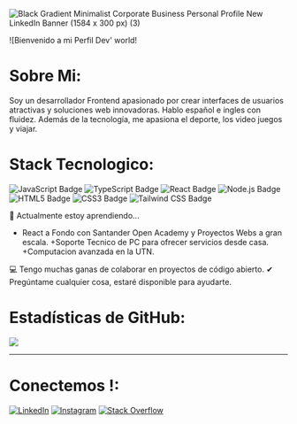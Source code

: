 
![Black Gradient Minimalist Corporate Business Personal Profile New LinkedIn Banner (1584 x 300 px) (3)](https://github.com/zfranco21/zfranco21-headerProfile/blob/main/headerProfile.jpg?raw=true)


![Bienvenido a mi Perfil Dev' world!

# Sobre Mi:

Soy un desarrollador Frontend apasionado por crear interfaces de usuarios atractivas
y soluciones web innovadoras. Hablo español e ingles con fluidez. Además de la tecnología,
me apasiona el deporte, los video juegos y viajar.

# Stack Tecnologico:

  ![JavaScript Badge](https://img.shields.io/badge/JavaScript-F7DF1E.svg?style=for-the-badge&logo=JavaScript&logoColor=black)
  ![TypeScript Badge](https://img.shields.io/badge/TypeScript-3178C6.svg?style=for-the-badge&logo=TypeScript&logoColor=white)
  ![React Badge](https://img.shields.io/badge/React-61DAFB.svg?style=for-the-badge&logo=React&logoColor=black)
  ![Node.js Badge](https://img.shields.io/badge/Node.js-5FA04E.svg?style=for-the-badge&logo=nodedotjs&logoColor=white)
  ![HTML5 Badge](https://img.shields.io/badge/HTML5-E34F26.svg?style=for-the-badge&logo=HTML5&logoColor=white)
  ![CSS3 Badge](https://img.shields.io/badge/CSS3-1572B6.svg?style=for-the-badge&logo=CSS3&logoColor=white)
  ![Tailwind CSS Badge](https://img.shields.io/badge/Tailwind%20CSS-06B6D4.svg?style=for-the-badge&logo=Tailwind-CSS&logoColor=white)

🌱 Actualmente estoy aprendiendo...

+ React a Fondo con Santander Open Academy y Proyectos Webs a gran escala.
+Soporte Tecnico de PC para ofrecer servicios desde casa.
+Computacion avanzada en la UTN.

💻 Tengo muchas ganas de colaborar en proyectos de código abierto.
✔ Pregúntame cualquier cosa, estaré disponible para ayudarte.

# Estadísticas de GitHub:

![](https://nirzak-streak-stats.vercel.app/?user=zfranco21&theme=dark&hide_border=false)<br/>

---

# Conectemos !:

[![LinkedIn](https://pimp-my-readme-next.vercel.app/api/social-media?social=LinkedIn)](https://www.linkedin.com/in/zfranco21)
[![Instagram](https://pimp-my-readme-next.vercel.app/api/social-media?social=Instagram)](https://www.instagram.com/francoherrera221/)
[![Stack Overflow](https://pimp-my-readme-next.vercel.app/api/social-media?social=Stack%20Overflow)](https://stackoverflow.com/users/edit/30347420)
